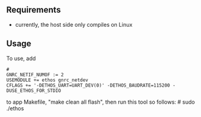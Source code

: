 ## Requirements

- currently, the host side only compiles on Linux

## Usage

To use, add

    #
    GNRC_NETIF_NUMOF := 2
    USEMODULE += ethos gnrc_netdev
    CFLAGS += '-DETHOS_UART=UART_DEV(0)' -DETHOS_BAUDRATE=115200 -DUSE_ETHOS_FOR_STDIO

to app Makefile, "make clean all flash", then run this tool so follows:
    # sudo ./ethos <tap-device> <serial>
